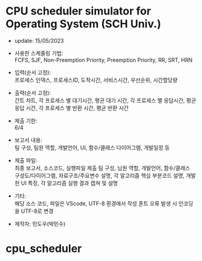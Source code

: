 # CPU scheduler simulator for Operating System (SCH Univ.)
 * update: 15/05/2023
 
 - 사용한 스케줄링 기법:   
   FCFS, SJF, Non-Preemption Priority, Preemption Priority, RR, SRT, HRN

 - 입력(순서 고정):    
   프로세스 인덱스, 프로세스ID, 도착시간, 서비스시간, 우선순위, 시간할당량

 - 출력(순서 고정):    
   간트 차트, 각 프로세스 별 대기시간, 평균 대기 시간, 각 프로세스 별 응답시간, 
   평균 응답 시간, 각 프로세스 별 반환 시간, 평균 반환 시간

 - 제출 기한:   
   6/4

 - 보고서 내용:    
   팀 구성, 팀원 역할, 개발언어, UI, 함수/클래스 다이어그램, 개발일정 등

 - 제출 파일:   
   최종 보고서, 소스코드, 실행파일 제출
   팀 구성, 님원 역할, 개발언어, 함수/클래스 구성도/다이어그램, 자료구조/주요변수 설명, 
   각 알고리즘 핵심 부분코드 설명, 개발한 UI 특징, 각 알고리즘 실행 결과 캡쳐 및 설명

 - 기타:   
   해당 소스 코드, 파일은 VScode, UTF-8 환경에서 작성
   폰트 오류 발생 시 인코딩을 UTF-8로 변경

 - 제작자: 민도우(박민수)

# cpu_scheduler